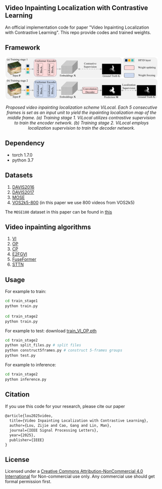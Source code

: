 ## Video Inpainting Localization with Contrastive Learning
An official implementation code for paper "Video Inpainting Localization with Contrastive Learning". This repo provide codes and trained weights.

## Framework
<p align='center'>  
  <img src='./images/ViLocal.png' width='900'/>
</p>
<p align='center'>  
  <em>Proposed video inpainting localization scheme ViLocal. Each 5 consecutive frames is set as an input unit to yield the inpainting localization map of the middle frame. (a) Training stage 1. ViLocal utilizes contrastive supervision to train the encoder network. (b) Training stage 2. ViLocal employs localization supervision to train the decoder network. </em>
</p>

## Dependency
- torch 1.7.0
- python 3.7

## Datasets
1. [DAVIS2016](https://davischallenge.org/)
2. [DAVIS2017](https://davischallenge.org/)
3. [MOSE](https://github.com/henghuiding/MOSE-api)
4. [VOS2k5-800](https://www.123684.com/s/2pf9-9bWHv) (in this paper we use 800 videos from VOS2k5)

The `MOSE100` dataset in this paper can be found in [this](https://www.123684.com/s/2pf9-EbWHv)

## Video inpainting algorithms
1. [VI](https://github.com/mcahny/Deep-Video-Inpainting)
2. [OP](https://github.com/seoungwugoh/opn-demo)
3. [CP](https://github.com/shleecs/Copy-and-Paste-Networks-for-Deep-Video-Inpainting)
4. [E2FGVI](https://github.com/MCG-NKU/E2FGVI)
5. [FuseFormer](https://github.com/ruiliu-ai/FuseFormer)
6. [STTN](https://github.com/researchmm/STTN)

## Usage

For example to train:
```bash
cd train_stage1
python train.py

cd train_stage2
python train.py
```

For example to test:
download [train_VI_OP.pth](https://www.123684.com/s/2pf9-QbWHv)
```bash
cd train_stage2
python split_files.py # split files
python construct5frames.py # construct 5-frames groups
python test.py 
```

For example to inference:
```bash
cd train_stage2
python inference.py 
```

## Citation
If you use this code for your research, please cite our paper
```
@article{lou2025video,
  title={Video Inpainting Localization with Contrastive Learning},
  author={Lou, Zijie and Cao, Gang and Lin, Man},
  journal={IEEE Signal Processing Letters},
  year={2025},
  publisher={IEEE}
}
```
## License
Licensed under a [Creative Commons Attribution-NonCommercial 4.0 International](https://creativecommons.org/licenses/by-nc/4.0/) for Non-commercial use only.
Any commercial use should get formal permission first.
